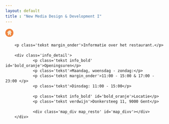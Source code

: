 ```yaml
---
layout: default
title : "New Media Design & Development I"
---
```

<div class='hoofdpagina_titel' id='restaurants_titel'>

</div>

<div class='homebutton_restaurants'><a href="index.html" class='oranje'>
        <img src="images/oranje.png" height='25px'>

</a></div>

<div id='restaurantdata'></div>

<div class='container_detail' id='contentdetail'>


        <p class='tekst margin_onder'>Informatie over het restaurant.</p>

        <div class='info_detail'>
                <p class='tekst info_bold' id='bold_oranje'>Openingsuren</p>
                <p class='tekst'>Maandag, woensdag - zondag:</p> 
                <p class='tekst margin_onder'>11:00 - 15:00 & 17:00 - 23:00 </p>
                <p class='tekst'>Dinsdag: 11:00 - 15:00</p>
                
                <p class='tekst info_bold' id='bold_oranje'>Locatie</p>
                <p class='tekst verdwijn'>Donkersteeg 11, 9000 Gent</p>

                <div class='map_div map_resto' id='map_divv'></div>
        </div>
</div>


<script src="js/resto.js"></script>
